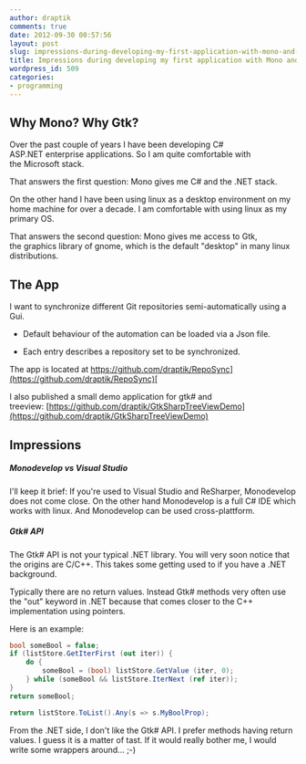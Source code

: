 ```yaml
---
author: draptik
comments: true
date: 2012-09-30 00:57:56
layout: post
slug: impressions-during-developing-my-first-application-with-mono-and-gtk-gtksharp
title: Impressions during developing my first application with Mono and Gtk# (GtkSharp)
wordpress_id: 509
categories:
- programming
---
```


## Why Mono? Why Gtk?


Over the past couple of years I have been developing C# ASP.NET enterprise applications. So I am quite comfortable with the Microsoft stack.

That answers the first question: Mono gives me C# and the .NET stack.

On the other hand I have been using linux as a desktop environment on my home machine for over a decade. I am comfortable with using linux as my primary OS.

That answers the second question: Mono gives me access to Gtk, the graphics library of gnome, which is the default "desktop" in many linux distributions.


## The App


I want to synchronize different Git repositories semi-automatically using a Gui.



	
  * Default behaviour of the automation can be loaded via a Json file.

	
  * Each entry describes a repository set to be synchronized.


The app is located at [https://github.com/draptik/RepoSync](https://github.com/draptik/RepoSync)[
](https://github.com/draptik/RepoSync)

I also published a small demo application for gtk# and treeview: [https://github.com/draptik/GtkSharpTreeViewDemo](https://github.com/draptik/GtkSharpTreeViewDemo)


## Impressions




##### Monodevelop vs Visual Studio


I'll keep it brief: If you're used to Visual Studio and ReSharper, Monodevelop does not come close. On the other hand Monodevelop is a full C# IDE which works with linux. And Monodevelop can be used cross-plattform.


##### Gtk# API


The Gtk# API is not your typical .NET library. You will very soon notice that the origins are C/C++. This takes some getting used to if you have a .NET background.

Typically there are no return values. Instead Gtk# methods very often use the "out" keyword in .NET because that comes closer to the C++ implementation using pointers.

Here is an example:


``` c# Mono Gtk# Code
bool someBool = false;
if (listStore.GetIterFirst (out iter)) {
	do {
		someBool = (bool) listStore.GetValue (iter, 0);
	} while (someBool && listStore.IterNext (ref iter));
}
return someBool;
```

``` c# Pseudo-C# Code
return listStore.ToList().Any(s => s.MyBoolProp);
```

From the .NET side, I don't like the Gtk# API. I prefer methods having return values. I guess it is a matter of tast. If it would really bother me, I would write some wrappers around... ;-)
